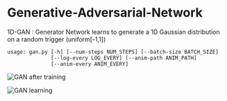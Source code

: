 # Generative-Adversarial-Network
1D-GAN : Generator Network learns to generate a 1D Gaussian distribution on a random trigger (uniform[-1,1])

```
usage: gan.py [-h] [--num-steps NUM_STEPS] [--batch-size BATCH_SIZE]
              [--log-every LOG_EVERY] [--anim-path ANIM_PATH]
              [--anim-every ANIM_EVERY]
```

![GAN after training](https://github.com/arjun-krishna/Generative-Adversarial-Network/blob/master/GAN_final.png)

![GAN learning](https://github.com/arjun-krishna/Generative-Adversarial-Network/blob/master/GAN.gif)

